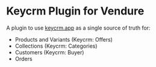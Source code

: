 # Keycrm Plugin for Vendure

A plugin to use [keycrm.app](https://ua.keycrm.app/) as a single source of truth for:

- Products and Variants (Keycrm: Offers)
- Collections (Keycrm: Categories)
- Customers (Keycrm: Buyer)
- Orders
